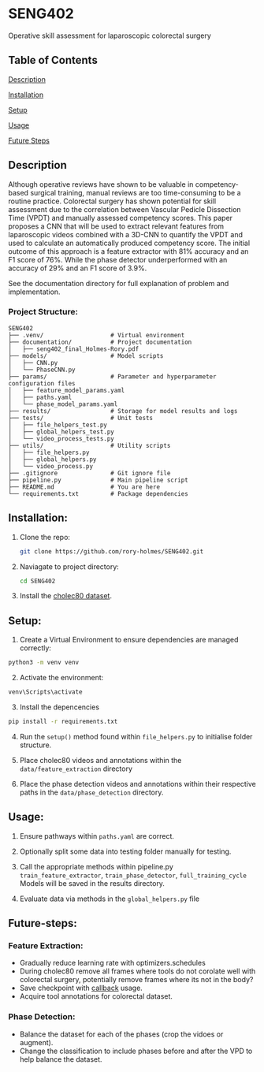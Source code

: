 # SENG402
Operative skill assessment for laparoscopic colorectal surgery

## Table of Contents
[Description](#description)

[Installation](#installation)

[Setup](#Setup)

[Usage](#Usage)

[Future Steps](#Future-steps)

## Description
Although operative reviews have shown to be valuable in competency-based surgical training, manual reviews are too time-consuming to be a routine practice. Colorectal surgery has shown potential for skill assessment due to the correlation between Vascular Pedicle Dissection Time (VPDT) and manually assessed competency scores. This paper proposes a CNN that will be used to extract relevant features from laparoscopic videos combined with a 3D-CNN to quantify the VPDT and used to calculate an automatically produced competency score. The initial outcome of this approach is a feature extractor with 81% accuracy and an F1 score of 76%. While the phase detector underperformed with an accuracy of 29% and an F1 score of
3.9%.

See the documentation directory for full explanation of problem and implementation.

### Project Structure:
```
SENG402
├── .venv/                   # Virtual environment
├── documentation/           # Project documentation
│   ├── seng402_final_Holmes-Rory.pdf
├── models/                  # Model scripts
│   ├── CNN.py
│   └── PhaseCNN.py
├── params/                  # Parameter and hyperparameter configuration files
│   ├── feature_model_params.yaml
│   ├── paths.yaml
│   └── phase_model_params.yaml
├── results/                 # Storage for model results and logs
├── tests/                   # Unit tests
│   ├── file_helpers_test.py
│   ├── global_helpers_test.py
│   └── video_process_tests.py
├── utils/                   # Utility scripts
│   ├── file_helpers.py
│   ├── global_helpers.py
│   └── video_process.py
├── .gitignore               # Git ignore file
├── pipeline.py              # Main pipeline script
├── README.md                # You are here 
└── requirements.txt         # Package dependencies
```

## Installation:

 1. Clone the repo:
    ```sh
    git clone https://github.com/rory-holmes/SENG402.git
    ```

 2. Naviagate to project directory:
    ```sh
    cd SENG402
    ```

 3. Install the [cholec80 dataset](http://camma.u-strasbg.fr/datasets). 

## Setup:
 1. Create a Virtual Environment to ensure dependencies are managed correctly:
   ```bash
   python3 -m venv venv
   ```

 2. Activate the environment:
   ```bash
   venv\Scripts\activate
   ```

 3. Install the depencencies
   ```bash
   pip install -r requirements.txt
   ```

 4. Run the ```setup()``` method found within ```file_helpers.py``` to initialise folder structure.

 5. Place cholec80 videos and annotations within the ```data/feature_extraction``` directory

 6. Place the phase detection videos and annotations within their respective paths in the ```data/phase_detection``` directory.

## Usage:

 1. Ensure pathways within ```paths.yaml``` are correct.

 2. Optionally split some data into testing folder manually for testing.

 3. Call the appropriate methods within pipeline.py
   ```train_feature_extractor```, ```train_phase_detector```, ```full_training_cycle```
   Models will be saved in the results directory.

 4. Evaluate data via methods in the ```global_helpers.py``` file

## Future-steps:

### Feature Extraction:
- Gradually reduce learning rate with optimizers.schedules
- During cholec80 remove all frames where tools do not corolate well with colorectal surgery, potentially remove frames where its not in the body?
- Save checkpoint with [callback](https://www.tensorflow.org/tutorials/keras/save_and_load) usage.
- Acquire tool annotations for colorectal dataset.

### Phase Detection:
- Balance the dataset for each of the phases (crop the vidoes or augment).
- Change the classification to include phases before and after the VPD to help balance the dataset.
